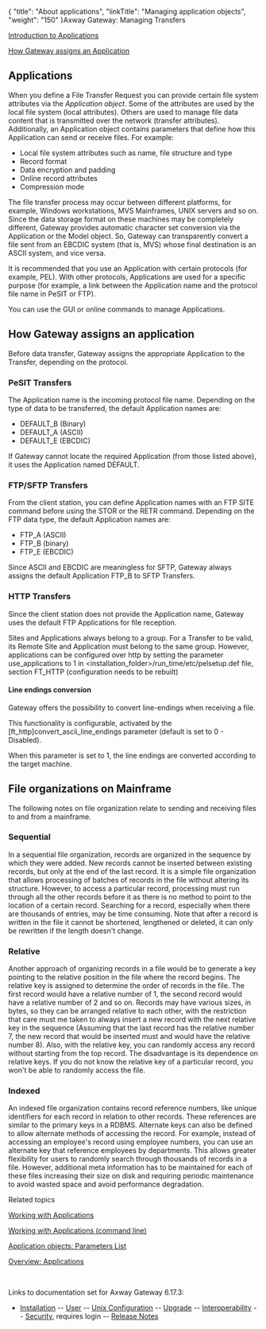 {
    "title": "About applications",
    "linkTitle": "Managing application objects",
    "weight": "150"
}<span class="mc-variable axway_variables.Component_Long_Name variable">Axway Gateway</span>: Managing Transfers

[Introduction to Applications](#intro)

[How Gateway assigns an Application](#How_Gateway_assigns_an_Application)

<span id="intro"></span>

## Applications

When you define a File Transfer Request you can provide certain file system attributes via the <span style="font-style: italic;">Application object</span>. Some of the attributes are used by the local file system (local attributes). Others are used to manage file data content that is transmitted over the network (transfer attributes). Additionally, an Application object contains parameters that define how this Application can send or receive files. For example:

-   Local file system attributes such as name, file structure and type
-   Record format
-   Data encryption and padding
-   Online record attributes
-   Compression mode

The file transfer process may occur between different platforms, for example, Windows workstations, MVS Mainframes, UNIX servers and so on. Since the data storage format on these machines may be completely different, Gateway provides automatic character set conversion via the Application or the Model object. So, Gateway can transparently convert a file sent from an EBCDIC system (that is, MVS) whose final destination is an ASCII system, and vice versa.

It is recommended that you use an Application with certain protocols (for example, PEL). With other protocols, Applications are used for a specific purpose (for example, a link between the Application name and the protocol file name in PeSIT or FTP).

You can use the GUI or online commands to manage Applications.

<span id="How_Gateway_assigns_an_Application"></span>

## How Gateway assigns an application

Before data transfer, Gateway assigns the appropriate Application to the Transfer, depending on the protocol.

### PeSIT Transfers

The Application name is the incoming protocol file name. Depending on the type of data to be transferred, the default Application names are:

-   DEFAULT\_B (Binary)
-   DEFAULT\_A (ASCII)
-   DEFAULT\_E (EBCDIC)

If Gateway cannot locate the required Application (from those listed above), it uses the Application named DEFAULT.

### FTP/SFTP Transfers

From the client station, you can define Application names with an FTP <span class="code">SITE</span> command before using the <span class="code">STOR</span> or the <span class="code">RETR</span> command. Depending on the FTP data type, the default Application names are:

-   FTP\_A (ASCII)
-   FTP\_B (binary)
-   FTP\_E (EBCDIC)

Since ASCII and EBCDIC are meaningless for SFTP, Gateway always assigns the default Application FTP\_B to SFTP Transfers.

### HTTP Transfers

Since the client station does not provide the Application name, Gateway uses the default FTP Applications for file reception.

Sites and Applications always belong to a group. For a Transfer to be valid, its Remote Site and Application must belong to the same group. However, applications can be configured over http by setting the parameter <span class="code">use\_applications </span>to <span class="code">1</span> in <span class="code">&lt;installation\_folder>/run\_time/etc/pelsetup.def</span> file, section <span class="code">FT\_HTTP </span>(configuration needs to be rebuilt)

#### Line endings conversion

Gateway offers the possibility to convert line-endings when receiving a file.

This functionality is configurable, activated by the <span class="code">\[ft\_http\]convert\_ascii\_line\_endings</span> parameter (default is set to <span class="code">0 - Disabled</span>).

When this parameter is set to <span class="code">1</span>, the line endings are converted according to the target machine.

## File organizations on Mainframe

The following notes on file organization relate to sending and receiving files to and from a mainframe.

### Sequential

In a sequential file organization, records are organized in the sequence by which they were added. New records cannot be inserted between existing records, but only at the end of the last record. It is a simple file organization that allows processing of batches of records in the file without altering its structure. However, to access a particular record, processing must run through all the other records before it as there is no method to point to the location of a certain record. Searching for a record, especially when there are thousands of entries, may be time consuming. Note that after a record is written in the file it cannot be shortened, lengthened or deleted, it can only be rewritten if the length doesn't change.

### Relative

Another approach of organizing records in a file would be to generate a key pointing to the relative position in the file where the record begins. The relative key is assigned to determine the order of records in the file. The first record would have a relative number of 1, the second record would have a relative number of 2 and so on. Records may have various sizes, in bytes, so they can be arranged relative to each other, with the restriction that care must me taken to always insert a new record with the next relative key in the sequence (Assuming that the last record has the relative number 7, the new record that would be inserted must and would have the relative number 8). Also, with the relative key, you can randomly access any record without starting from the top record. The disadvantage is its dependence on relative keys. If you do not know the relative key of a particular record, you won't be able to randomly access the file.

### Indexed

An indexed file organization contains record reference numbers, like unique identifiers for each record in relation to other records. These references are similar to the primary keys in a RDBMS. Alternate keys can also be defined to allow alternate methods of accessing the record. For example, instead of accessing an employee's record using employee numbers, you can use an alternate key that reference employees by departments. This allows greater flexibility for users to randomly search through thousands of records in a file. However, additional meta information has to be maintained for each of these files increasing their size on disk and requiring periodic maintenance to avoid wasted space and avoid performance degradation.

Related topics

[Working with Applications](working_with_applications_(gui))

[Working with Applications (command line)](working_with_applications_cli)

[Application objects: Parameters List](working_with_applications_cli/application_object_parameter_list)

[Overview: Applications](../../../ov_gateway/ov_applications)

 

Links to documentation set for Axway Gateway <span class="mc-variable axway_variables.Release_Number variable">6.17.3</span>:

-   [Installation](/bundle/Gateway_6173_InstallationGuide_allOS_en_HTML5/page/Content/start_page.htm) -- [User](/bundle/Gateway_6173_UsersGuide_allOS_en_HTML5/page/Content/start_page.htm) -- [Unix Configuration](/bundle/Gateway_6173_ConfigurationGuide_UNIX_en_HTML5/page/Content/start_page.htm) -- [Upgrade](/bundle/Gateway_6173_UpgradeGuide_allOS_en_HTML5/page/Content/start_page.htm) -- [Interoperability](/bundle/Gateway_6173_InteroperabilityGuide_allOS_en_HTML5/page/Content/start_page.htm) -- [Security](/bundle/Gateway_6173_SecurityGuide_allOS_en_HTML5/page/Content/start_page.htm), requires login -- [Release Notes](/bundle/Gateway_6173_ReleaseNotes_allOS_en_HTML5/page/Content/Gateway_ReleaseNotes_allOS_en.htm)
